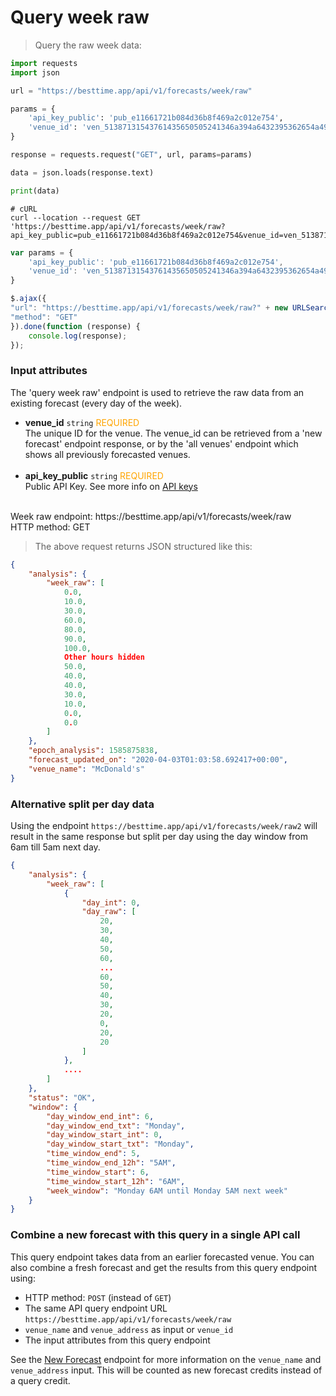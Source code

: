 # Query week raw

> Query the raw week data:

```python
import requests
import json

url = "https://besttime.app/api/v1/forecasts/week/raw"

params = {
    'api_key_public': 'pub_e11661721b084d36b8f469a2c012e754',
    'venue_id': 'ven_51387131543761435650505241346a394a6432395362654a496843',
}

response = requests.request("GET", url, params=params)

data = json.loads(response.text)

print(data)
```

```shell
# cURL
curl --location --request GET 'https://besttime.app/api/v1/forecasts/week/raw?api_key_public=pub_e11661721b084d36b8f469a2c012e754&venue_id=ven_51387131543761435650505241346a394a6432395362654a496843'
```

```javascript
var params = {
    'api_key_public': 'pub_e11661721b084d36b8f469a2c012e754',
    'venue_id': 'ven_51387131543761435650505241346a394a6432395362654a496843'
}

$.ajax({
"url": "https://besttime.app/api/v1/forecasts/week/raw?" + new URLSearchParams(params),
"method": "GET"
}).done(function (response) {
    console.log(response);
});
```

### Input attributes

The 'query week raw' endpoint is used to retrieve the raw data from an existing forecast (every day of the week).

- **venue_id** `string` <span style="color:orange">REQUIRED</span>  
 The unique ID for the venue. The venue_id can be retrieved from a 'new forecast' endpoint response, or by the 'all venues' endpoint which shows all previously forecasted venues.  
 &nbsp; 
- **api_key_public** `string` <span style="color:orange">REQUIRED</span>  
 Public API Key. See more info on [API keys](#api-reference)  
 &nbsp; 

<aside class="notice">
Week raw endpoint: https://besttime.app/api/v1/forecasts/week/raw
</aside>

<aside class="notice">
HTTP method: GET
</aside>


> The above request returns JSON structured like this:

```json
{
    "analysis": {
        "week_raw": [
            0.0,
            10.0,
            30.0,
            60.0,
            80.0,
            90.0,
            100.0,
            Other hours hidden 
            50.0,
            40.0,
            40.0,
            30.0,
            10.0,
            0.0,
            0.0
        ]
    },
    "epoch_analysis": 1585875838,
    "forecast_updated_on": "2020-04-03T01:03:58.692417+00:00",
    "venue_name": "McDonald's"
}
```

### Alternative split per day data
Using the endpoint `https://besttime.app/api/v1/forecasts/week/raw2` will result in the same response but split per day using the day window from 6am till 5am next day.

```json
{
    "analysis": {
        "week_raw": [
            {
                "day_int": 0,
                "day_raw": [
                    20,
                    30,
                    40,
                    50,
                    60,
                    ...
                    60,
                    50,
                    40,
                    30,
                    20,
                    0,
                    20,
                    20
                ]
            },
            ....
        ]
    },
    "status": "OK",
    "window": {
        "day_window_end_int": 6,
        "day_window_end_txt": "Monday",
        "day_window_start_int": 0,
        "day_window_start_txt": "Monday",
        "time_window_end": 5,
        "time_window_end_12h": "5AM",
        "time_window_start": 6,
        "time_window_start_12h": "6AM",
        "week_window": "Monday 6AM until Monday 5AM next week"
    }
}
```


### Combine a new forecast with this query in a single API call
This query endpoint takes data from an earlier forecasted venue. You can also combine a fresh forecast and get the results from this query endpoint using:

-  HTTP method: `POST` (instead of `GET`)
-  The same API query endpoint URL `https://besttime.app/api/v1/forecasts/week/raw`
-  `venue_name` and `venue_address` as input or `venue_id`
- The input attributes from this query endpoint

See the [New Forecast](#forecast-new-link) endpoint for more information on the `venue_name` and `venue_address` input. This will be counted as new forecast credits instead of a query credit.

